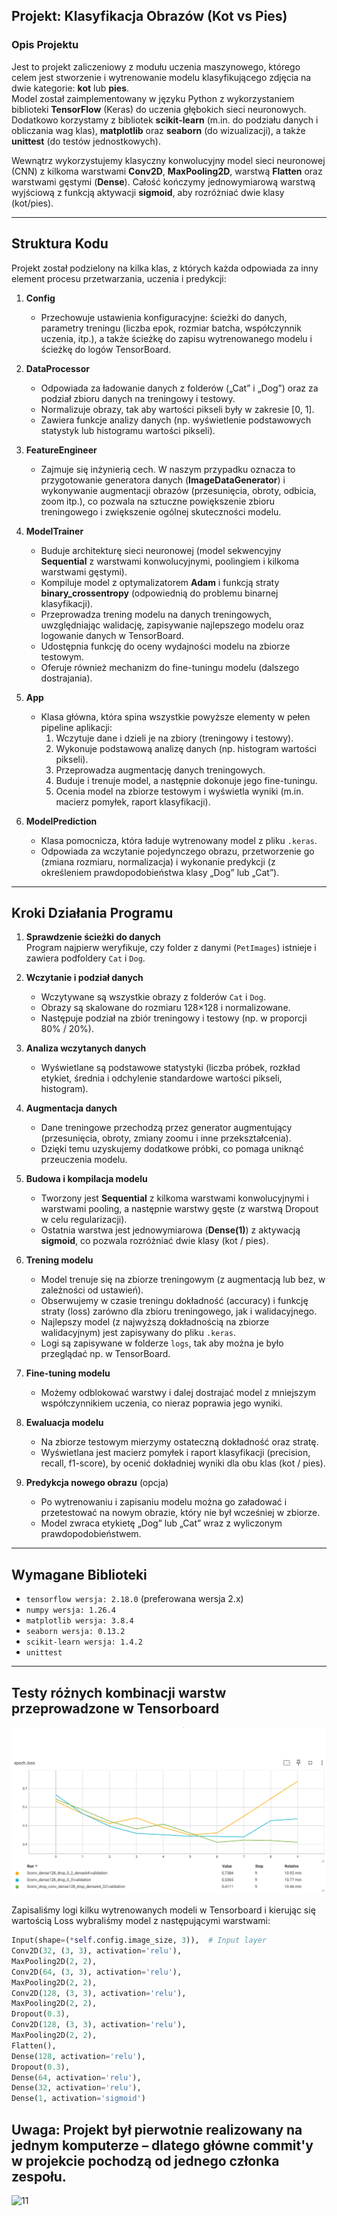 ## Projekt: Klasyfikacja Obrazów (Kot vs Pies)

### Opis Projektu

Jest to projekt zaliczeniowy z modułu uczenia maszynowego, którego celem jest stworzenie i wytrenowanie modelu klasyfikującego zdjęcia na dwie kategorie: **kot** lub **pies**.  
Model został zaimplementowany w języku Python z wykorzystaniem biblioteki **TensorFlow** (Keras) do uczenia głębokich sieci neuronowych. Dodatkowo korzystamy z bibliotek **scikit-learn** (m.in. do podziału danych i obliczania wag klas), **matplotlib** oraz **seaborn** (do wizualizacji), a także **unittest** (do testów jednostkowych).

Wewnątrz wykorzystujemy klasyczny konwolucyjny model sieci neuronowej (CNN) z kilkoma warstwami **Conv2D**, **MaxPooling2D**, warstwą **Flatten** oraz warstwami gęstymi (**Dense**). Całość kończymy jednowymiarową warstwą wyjściową z funkcją aktywacji **sigmoid**, aby rozróżniać dwie klasy (kot/pies).

---

## Struktura Kodu

Projekt został podzielony na kilka klas, z których każda odpowiada za inny element procesu przetwarzania, uczenia i predykcji:

1. **Config**  
   - Przechowuje ustawienia konfiguracyjne: ścieżki do danych, parametry treningu (liczba epok, rozmiar batcha, współczynnik uczenia, itp.), a także ścieżkę do zapisu wytrenowanego modelu i ścieżkę do logów TensorBoard.

2. **DataProcessor**  
   - Odpowiada za ładowanie danych z folderów („Cat” i „Dog”) oraz za podział zbioru danych na treningowy i testowy.  
   - Normalizuje obrazy, tak aby wartości pikseli były w zakresie \[0, 1\].  
   - Zawiera funkcje analizy danych (np. wyświetlenie podstawowych statystyk lub histogramu wartości pikseli).

3. **FeatureEngineer**  
   - Zajmuje się inżynierią cech. W naszym przypadku oznacza to przygotowanie generatora danych (**ImageDataGenerator**) i wykonywanie augmentacji obrazów (przesunięcia, obroty, odbicia, zoom itp.), co pozwala na sztuczne powiększenie zbioru treningowego i zwiększenie ogólnej skuteczności modelu.

4. **ModelTrainer**  
   - Buduje architekturę sieci neuronowej (model sekwencyjny **Sequential** z warstwami konwolucyjnymi, poolingiem i kilkoma warstwami gęstymi).  
   - Kompiluje model z optymalizatorem **Adam** i funkcją straty **binary_crossentropy** (odpowiednią do problemu binarnej klasyfikacji).  
   - Przeprowadza trening modelu na danych treningowych, uwzględniając walidację, zapisywanie najlepszego modelu oraz logowanie danych w TensorBoard.  
   - Udostępnia funkcję do oceny wydajności modelu na zbiorze testowym.  
   - Oferuje również mechanizm do fine-tuningu modelu (dalszego dostrajania).

5. **App**  
   - Klasa główna, która spina wszystkie powyższe elementy w pełen pipeline aplikacji:  
     1. Wczytuje dane i dzieli je na zbiory (treningowy i testowy).  
     2. Wykonuje podstawową analizę danych (np. histogram wartości pikseli).  
     3. Przeprowadza augmentację danych treningowych.  
     4. Buduje i trenuje model, a następnie dokonuje jego fine-tuningu.  
     5. Ocenia model na zbiorze testowym i wyświetla wyniki (m.in. macierz pomyłek, raport klasyfikacji).  

6. **ModelPrediction**  
   - Klasa pomocnicza, która ładuje wytrenowany model z pliku `.keras`.  
   - Odpowiada za wczytanie pojedynczego obrazu, przetworzenie go (zmiana rozmiaru, normalizacja) i wykonanie predykcji (z określeniem prawdopodobieństwa klasy „Dog” lub „Cat”).

---

## Kroki Działania Programu

1. **Sprawdzenie ścieżki do danych**  
   Program najpierw weryfikuje, czy folder z danymi (`PetImages`) istnieje i zawiera podfoldery `Cat` i `Dog`.

2. **Wczytanie i podział danych**  
   - Wczytywane są wszystkie obrazy z folderów `Cat` i `Dog`.  
   - Obrazy są skalowane do rozmiaru 128×128 i normalizowane.  
   - Następuje podział na zbiór treningowy i testowy (np. w proporcji 80% / 20%).

3. **Analiza wczytanych danych**  
   - Wyświetlane są podstawowe statystyki (liczba próbek, rozkład etykiet, średnia i odchylenie standardowe wartości pikseli, histogram).

4. **Augmentacja danych**  
   - Dane treningowe przechodzą przez generator augmentujący (przesunięcia, obroty, zmiany zoomu i inne przekształcenia).  
   - Dzięki temu uzyskujemy dodatkowe próbki, co pomaga uniknąć przeuczenia modelu.

5. **Budowa i kompilacja modelu**  
   - Tworzony jest **Sequential** z kilkoma warstwami konwolucyjnymi i warstwami pooling, a następnie warstwy gęste (z warstwą Dropout w celu regularizacji).  
   - Ostatnia warstwa jest jednowymiarowa (**Dense(1)**) z aktywacją **sigmoid**, co pozwala rozróżniać dwie klasy (kot / pies).

6. **Trening modelu**  
   - Model trenuje się na zbiorze treningowym (z augmentacją lub bez, w zależności od ustawień).  
   - Obserwujemy w czasie treningu dokładność (accuracy) i funkcję straty (loss) zarówno dla zbioru treningowego, jak i walidacyjnego.  
   - Najlepszy model (z najwyższą dokładnością na zbiorze walidacyjnym) jest zapisywany do pliku `.keras`.  
   - Logi są zapisywane w folderze `logs`, tak aby można je było przeglądać np. w TensorBoard.

7. **Fine-tuning modelu**  
   - Możemy odblokować warstwy i dalej dostrajać model z mniejszym współczynnikiem uczenia, co nieraz poprawia jego wyniki.

8. **Ewaluacja modelu**  
   - Na zbiorze testowym mierzymy ostateczną dokładność oraz stratę.  
   - Wyświetlana jest macierz pomyłek i raport klasyfikacji (precision, recall, f1-score), by ocenić dokładniej wyniki dla obu klas (kot / pies).

9. **Predykcja nowego obrazu** (opcja)  
   - Po wytrenowaniu i zapisaniu modelu można go załadować i przetestować na nowym obrazie, który nie był wcześniej w zbiorze.  
   - Model zwraca etykietę „Dog” lub „Cat” wraz z wyliczonym prawdopodobieństwem.

---

## Wymagane Biblioteki

- `tensorflow wersja: 2.18.0` (preferowana wersja 2.x)
- `numpy wersja: 1.26.4`
- `matplotlib wersja: 3.8.4`
- `seaborn wersja: 0.13.2`
- `scikit-learn wersja: 1.4.2`
- `unittest`
---

## Testy różnych kombinacji warstw przeprowadzone w Tensorboard

![Testy warstw w Tensorboard](tensorboard.png)

Zapisaliśmy logi kilku wytrenowanych modeli w Tensorboard i kierując się wartością Loss wybraliśmy model z następującymi warstwami:

```python
Input(shape=(*self.config.image_size, 3)),  # Input layer
Conv2D(32, (3, 3), activation='relu'),
MaxPooling2D(2, 2),
Conv2D(64, (3, 3), activation='relu'),
MaxPooling2D(2, 2),
Conv2D(128, (3, 3), activation='relu'),
MaxPooling2D(2, 2),
Dropout(0.3),
Conv2D(128, (3, 3), activation='relu'),
MaxPooling2D(2, 2),
Flatten(),
Dense(128, activation='relu'),
Dropout(0.3),
Dense(64, activation='relu'),
Dense(32, activation='relu'),
Dense(1, activation='sigmoid')
```


## Uwaga: Projekt był pierwotnie realizowany na jednym komputerze – dlatego główne commit'y w projekcie pochodzą od jednego członka zespołu.

![11](https://github.com/user-attachments/assets/2f3d1688-391e-416c-9c0c-07d72ed135ce)
